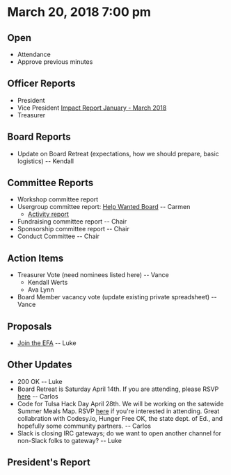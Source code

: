 # March 20, 2018 7:00 pm

## Open
* Attendance
* Approve previous minutes

## Officer Reports
* President
* Vice President [Impact Report January - March 2018](https://docs.google.com/presentation/d/1_nhWVkMeR6LM9WPeDyOUAISOa_th_Nr8XJ2Tfk6WFzc/edit?usp=sharing)
* Treasurer

## Board Reports
* Update on Board Retreat (expectations, how we should prepare, basic logistics) -- Kendall

## Committee Reports

* Workshop committee report
* Usergroup committee report: [Help Wanted Board](https://techlahoma.github.io/help-wanted/) -- Carmen
  * [Activity report](https://docs.google.com/document/d/1e_7e1hzVxz7UEUix-8WCqAhVjw0NaydUgE89l7UtOBs/edit?usp=sharing)
* Fundraising committee report -- Chair
* Sponsorship committee report -- Chair
* Conduct Committee -- Chair

## Action Items
* Treasurer Vote (need nominees listed here) -- Vance
  * Kendall Werts
  * Ava Lynn
* Board Member vacancy vote (update existing private spreadsheet) -- Vance

## Proposals
* [Join the EFA](https://supporters.eff.org/join-efa) -- Luke

## Other Updates
* 200 OK -- Luke
* Board Retreat is Saturday April 14th. If you are attending, please RSVP [here](https://www.meetup.com/Techlahoma-Board/events/248480484/) -- Carlos
* Code for Tulsa Hack Day April 28th. We will be working on the satewide Summer Meals Map. RSVP [here](https://www.eventbrite.com/e/summer-meals-sites-map-launch-tickets-44238408270) if you're interested in attending. Great collabration with Codesy.io, Hunger Free OK, the state dept. of Ed., and hopefully some community partners. -- Carlos
* Slack is closing IRC gateways; do we want to open another channel for non-Slack folks to gateway? -- Luke

## President's Report 
